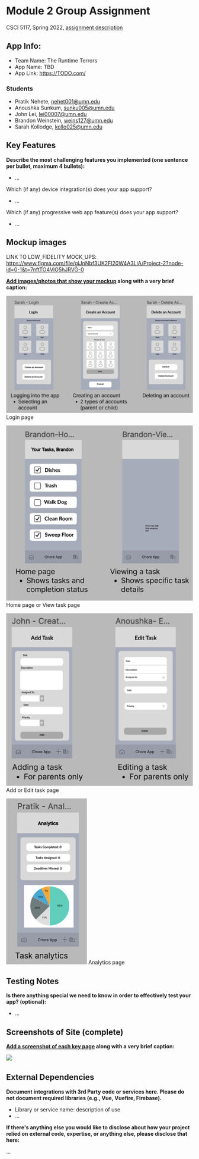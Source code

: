 # Module 2 Group Assignment

CSCI 5117, Spring 2022, [assignment description](https://canvas.umn.edu/courses/355584/pages/project-2)

## App Info:

* Team Name: The Runtime Terrors
* App Name: TBD
* App Link: <https://TODO.com/>

### Students

* Pratik Nehete, nehet001@umn.edu
* Anoushka Sunkum, sunku005@umn.edu
* John Lei, lei00007@umn.edu
* Brandon Weinstein, weins127@umn.edu
* Sarah Kollodge, kollo025@umn.edu


## Key Features

**Describe the most challenging features you implemented
(one sentence per bullet, maximum 4 bullets):**

* ...

Which (if any) device integration(s) does your app support?

* ...

Which (if any) progressive web app feature(s) does your app support?

* ...



## Mockup images

LINK TO LOW_FIDELITY MOCK_UPS: https://www.figma.com/file/giJnNbf3UK2Fl20W4A3LiA/Project-2?node-id=0-1&t=7nftTO4VlO5hJRVG-0

**[Add images/photos that show your mockup](https://stackoverflow.com/questions/10189356/how-to-add-screenshot-to-readmes-in-github-repository) along with a very brief caption:**

![Login](mockup/login.png)
Login page

![Home and View Task](mockup/home.png)
Home page or View task page

![Add or Edit Tasks](mockup/add.png)
Add or Edit task page

![Analytics](mockup/analytics.png)
Analytics page


## Testing Notes

**Is there anything special we need to know in order to effectively test your app? (optional):**

* ...



## Screenshots of Site (complete)

**[Add a screenshot of each key page](https://stackoverflow.com/questions/10189356/how-to-add-screenshot-to-readmes-in-github-repository)
along with a very brief caption:**

![](https://media.giphy.com/media/o0vwzuFwCGAFO/giphy.gif)



## External Dependencies

**Document integrations with 3rd Party code or services here.
Please do not document required libraries (e.g., Vue, Vuefire, Firebase).**

* Library or service name: description of use
* ...

**If there's anything else you would like to disclose about how your project
relied on external code, expertise, or anything else, please disclose that
here:**

...
